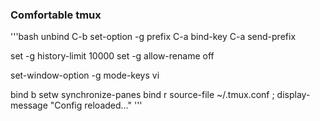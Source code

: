 ### Comfortable tmux

'''bash
unbind C-b
set-option -g prefix C-a
bind-key C-a send-prefix

set -g history-limit 10000
set -g allow-rename off

set-window-option -g mode-keys vi

bind b setw synchronize-panes
bind r source-file ~/.tmux.conf \; display-message "Config reloaded..."
'''
